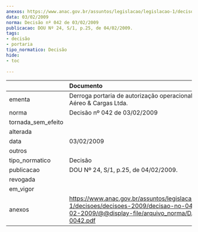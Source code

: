 ```yaml
---
anexos: https://www.anac.gov.br/assuntos/legislacao/legislacao-1/decisoes/decisoes-2009/decisao-no-042-de-03-02-2009/@@display-file/arquivo_norma/DA2009-0042.pdf
data: 03/02/2009
norma: Decisão nº 042 de 03/02/2009
publicacao: DOU Nº 24, S/1, p.25, de 04/02/2009.
tags:
- decisão
- portaria
tipo_normatico: Decisão
hide: 
- toc 
 
---
```


|                    | Documento                                                                                                                                                 |
|:-------------------|:----------------------------------------------------------------------------------------------------------------------------------------------------------|
| ementa             | Derroga portaria de autorização operacional – XP Táxi Aéreo & Cargas Ltda.                                                                                |
| norma              | Decisão nº 042 de 03/02/2009                                                                                                                              |
| tornada_sem_efeito |                                                                                                                                                           |
| alterada           |                                                                                                                                                           |
| data               | 03/02/2009                                                                                                                                                |
| outros             |                                                                                                                                                           |
| tipo_normatico     | Decisão                                                                                                                                                   |
| publicacao         | DOU Nº 24, S/1, p.25, de 04/02/2009.                                                                                                                      |
| revogada           |                                                                                                                                                           |
| em_vigor           |                                                                                                                                                           |
| anexos             | https://www.anac.gov.br/assuntos/legislacao/legislacao-1/decisoes/decisoes-2009/decisao-no-042-de-03-02-2009/@@display-file/arquivo_norma/DA2009-0042.pdf |